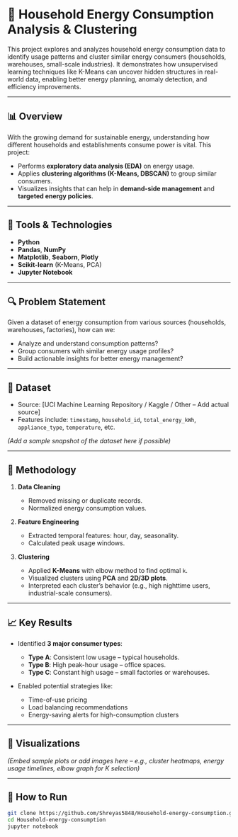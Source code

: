 # 🔌 Household Energy Consumption Analysis & Clustering

This project explores and analyzes household energy consumption data to identify usage patterns and cluster similar energy consumers (households, warehouses, small-scale industries). It demonstrates how unsupervised learning techniques like K-Means can uncover hidden structures in real-world data, enabling better energy planning, anomaly detection, and efficiency improvements.

---

## 📊 Overview

With the growing demand for sustainable energy, understanding how different households and establishments consume power is vital. This project:

- Performs **exploratory data analysis (EDA)** on energy usage.
- Applies **clustering algorithms (K-Means, DBSCAN)** to group similar consumers.
- Visualizes insights that can help in **demand-side management** and **targeted energy policies**.

---

## 🧰 Tools & Technologies

- **Python**
- **Pandas**, **NumPy**
- **Matplotlib**, **Seaborn**, **Plotly**
- **Scikit-learn** (K-Means, PCA)
- **Jupyter Notebook**

---

## 🔍 Problem Statement

Given a dataset of energy consumption from various sources (households, warehouses, factories), how can we:

- Analyze and understand consumption patterns?
- Group consumers with similar energy usage profiles?
- Build actionable insights for better energy management?

---

## 📁 Dataset

- Source: [UCI Machine Learning Repository / Kaggle / Other – Add actual source]
- Features include: `timestamp`, `household_id`, `total_energy_kWh`, `appliance_type`, `temperature`, etc.

*(Add a sample snapshot of the dataset here if possible)*

---

## 🧪 Methodology

1. **Data Cleaning**
   - Removed missing or duplicate records.
   - Normalized energy consumption values.

2. **Feature Engineering**
   - Extracted temporal features: hour, day, seasonality.
   - Calculated peak usage windows.

3. **Clustering**
   - Applied **K-Means** with elbow method to find optimal `k`.
   - Visualized clusters using **PCA** and **2D/3D plots**.
   - Interpreted each cluster’s behavior (e.g., high nighttime users, industrial-scale consumers).

---

## 📈 Key Results

- Identified **3 major consumer types**:
  - **Type A**: Consistent low usage – typical households.
  - **Type B**: High peak-hour usage – office spaces.
  - **Type C**: Constant high usage – small factories or warehouses.

- Enabled potential strategies like:
  - Time-of-use pricing
  - Load balancing recommendations
  - Energy-saving alerts for high-consumption clusters

---

## 📸 Visualizations

*(Embed sample plots or add images here – e.g., cluster heatmaps, energy usage timelines, elbow graph for K selection)*

---

## 🚀 How to Run

```bash
git clone https://github.com/Shreyas5848/Household-energy-consumption.git
cd Household-energy-consumption
jupyter notebook
